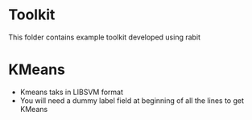 Toolkit
====
This folder contains example toolkit developed using rabit

KMeans
====
* Kmeans taks in LIBSVM format
* You will need a dummy label field at beginning of all the lines to get KMeans
